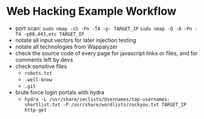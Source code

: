 # Web Hacking Example Workflow

- port scan:
	`sudo nmap -sS -Pn -T4 -p- TARGET_IP`
	`sudo nmap -O -A -Pn -T4 -p80,443,etc TARGET_IP`
- notate all input vectors for later injection testing
- notate all technologies from Wappalyzer
- check the source code of every page for javascript links or files, and for comments left by devs
- check sensitive files
	- `robots.txt`
	- `.well-know`
	- `.git`
- brute force login portals with hydra
	- `hydra -L /usr/share/seclists/Usernames/top-usernames-shortlist.txt -P /usr/share/wordlists/rockyou.txt TARGET_IP http-get`